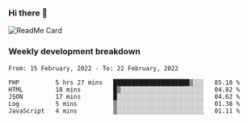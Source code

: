 ### Hi there 👋

<!--
**itzcy/itzcy** is a ✨ _special_ ✨ repository because its `README.md` (this file) appears on your GitHub profile.

Here are some ideas to get you started:

- 🔭 I’m currently working on ...
- 🌱 I’m currently learning ...
- 👯 I’m looking to collaborate on ...
- 🤔 I’m looking for help with ...
- 💬 Ask me about ...
- 📫 How to reach me: ...
- 😄 Pronouns: ...
- ⚡ Fun fact: ...
-->
![ReadMe Card](https://github-readme-stats.vercel.app/api?username=itzcy&show_icons=true&title_color=2d3198&icon_color=797cb8&text_color=24292e&bg_color=f6f8fa)

### Weekly development breakdown
<!--START_SECTION:waka-->
```text
From: 15 February, 2022 - To: 22 February, 2022

PHP          5 hrs 27 mins   █████████████████████▒░░░   85.18 % 
HTML         18 mins         █▒░░░░░░░░░░░░░░░░░░░░░░░   04.82 % 
JSON         17 mins         █░░░░░░░░░░░░░░░░░░░░░░░░   04.62 % 
Log          5 mins          ▒░░░░░░░░░░░░░░░░░░░░░░░░   01.38 % 
JavaScript   4 mins          ▒░░░░░░░░░░░░░░░░░░░░░░░░   01.11 % 
```
<!--END_SECTION:waka-->
